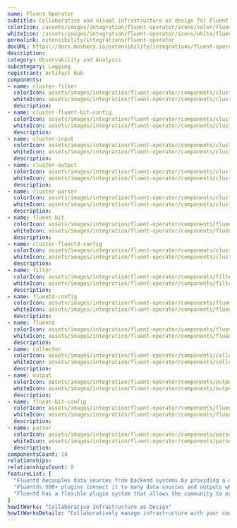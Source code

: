 ```yaml
---
name: Fluent Operator
subtitle: Collaborative and visual infrastructure as design for Fluent Operator
colorIcon: /assets/images/integration/fluent-operator/icons/color/fluent-operator-color.svg
whiteIcon: /assets/images/integration/fluent-operator/icons/white/fluent-operator-white.svg
permalink: extensibility/integrations/fluent-operator
docURL: https://docs.meshery.io/extensibility/integrations/fluent-operator
description: 
category: Observability and Analysis
subcategory: Logging
registrant: Artifact Hub
components: 
- name: cluster-filter
  colorIcon: assets/images/integration/fluent-operator/components/cluster-filter/icons/color/cluster-filter-color.svg
  whiteIcon: assets/images/integration/fluent-operator/components/cluster-filter/icons/white/cluster-filter-white.svg
  description: 
- name: cluster-fluent-bit-config
  colorIcon: assets/images/integration/fluent-operator/components/cluster-fluent-bit-config/icons/color/cluster-fluent-bit-config-color.svg
  whiteIcon: assets/images/integration/fluent-operator/components/cluster-fluent-bit-config/icons/white/cluster-fluent-bit-config-white.svg
  description: 
- name: cluster-input
  colorIcon: assets/images/integration/fluent-operator/components/cluster-input/icons/color/cluster-input-color.svg
  whiteIcon: assets/images/integration/fluent-operator/components/cluster-input/icons/white/cluster-input-white.svg
  description: 
- name: cluster-output
  colorIcon: assets/images/integration/fluent-operator/components/cluster-output/icons/color/cluster-output-color.svg
  whiteIcon: assets/images/integration/fluent-operator/components/cluster-output/icons/white/cluster-output-white.svg
  description: 
- name: cluster-parser
  colorIcon: assets/images/integration/fluent-operator/components/cluster-parser/icons/color/cluster-parser-color.svg
  whiteIcon: assets/images/integration/fluent-operator/components/cluster-parser/icons/white/cluster-parser-white.svg
  description: 
- name: fluent-bit
  colorIcon: assets/images/integration/fluent-operator/components/fluent-bit/icons/color/fluent-bit-color.svg
  whiteIcon: assets/images/integration/fluent-operator/components/fluent-bit/icons/white/fluent-bit-white.svg
  description: 
- name: cluster-fluentd-config
  colorIcon: assets/images/integration/fluent-operator/components/cluster-fluentd-config/icons/color/cluster-fluentd-config-color.svg
  whiteIcon: assets/images/integration/fluent-operator/components/cluster-fluentd-config/icons/white/cluster-fluentd-config-white.svg
  description: 
- name: filter
  colorIcon: assets/images/integration/fluent-operator/components/filter/icons/color/filter-color.svg
  whiteIcon: assets/images/integration/fluent-operator/components/filter/icons/white/filter-white.svg
  description: 
- name: fluentd-config
  colorIcon: assets/images/integration/fluent-operator/components/fluentd-config/icons/color/fluentd-config-color.svg
  whiteIcon: assets/images/integration/fluent-operator/components/fluentd-config/icons/white/fluentd-config-white.svg
  description: 
- name: fluentd
  colorIcon: assets/images/integration/fluent-operator/components/fluentd/icons/color/fluentd-color.svg
  whiteIcon: assets/images/integration/fluent-operator/components/fluentd/icons/white/fluentd-white.svg
  description: 
- name: collector
  colorIcon: assets/images/integration/fluent-operator/components/collector/icons/color/collector-color.svg
  whiteIcon: assets/images/integration/fluent-operator/components/collector/icons/white/collector-white.svg
  description: 
- name: output
  colorIcon: assets/images/integration/fluent-operator/components/output/icons/color/output-color.svg
  whiteIcon: assets/images/integration/fluent-operator/components/output/icons/white/output-white.svg
  description: 
- name: fluent-bit-config
  colorIcon: assets/images/integration/fluent-operator/components/fluent-bit-config/icons/color/fluent-bit-config-color.svg
  whiteIcon: assets/images/integration/fluent-operator/components/fluent-bit-config/icons/white/fluent-bit-config-white.svg
  description: 
- name: parser
  colorIcon: assets/images/integration/fluent-operator/components/parser/icons/color/parser-color.svg
  whiteIcon: assets/images/integration/fluent-operator/components/parser/icons/white/parser-white.svg
  description: 
componentsCount: 14
relationships: 
relationshipsCount: 0
featureList: [
  "Fluentd decouples data sources from backend systems by providing a unified logging layer in between.",
  "Fluentds 500+ plugins connect it to many data sources and outputs while keeping its core simple.",
  "Fluentd has a flexible plugin system that allows the community to extend its functionality. "
]
howItWorks: "Collaborative Infrastructure as Design"
howItWorksDetails: "Collaboratively manage infrastructure with your coworkers synchronously sharing the same designs."
---
```

